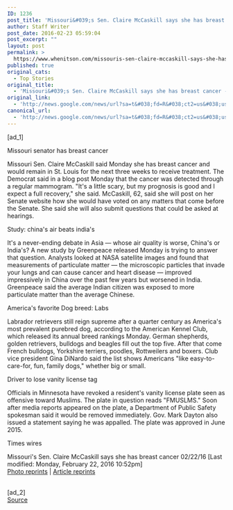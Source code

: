 ```yaml
---
ID: 1236
post_title: 'Missouri&#039;s Sen. Claire McCaskill says she has breast cancer &#8211; Tampabay.com'
author: Staff Writer
post_date: 2016-02-23 05:59:04
post_excerpt: ""
layout: post
permalink: >
  https://www.whenitson.com/missouris-sen-claire-mccaskill-says-she-has-breast-cancer-tampabay-com/
published: true
original_cats:
  - Top Stories
original_title:
  - 'Missouri&#039;s Sen. Claire McCaskill says she has breast cancer - Tampabay.com'
original_link:
  - 'http://news.google.com/news/url?sa=t&#038;fd=R&#038;ct2=us&#038;usg=AFQjCNFulCPn3myO8cm-Omqk-arYgosk6A&#038;clid=c3a7d30bb8a4878e06b80cf16b898331&#038;cid=52779051441805&#038;ei=KPXLVqjDAYOHhQHLm4mQBg&#038;url=http://www.tampabay.com/news/nation/sen-claire-mccaskill-says-she-has-breast-cancer/2266400'
canonical_url:
  - 'http://news.google.com/news/url?sa=t&#038;fd=R&#038;ct2=us&#038;usg=AFQjCNFulCPn3myO8cm-Omqk-arYgosk6A&#038;clid=c3a7d30bb8a4878e06b80cf16b898331&#038;cid=52779051441805&#038;ei=KPXLVqjDAYOHhQHLm4mQBg&#038;url=http://www.tampabay.com/news/nation/sen-claire-mccaskill-says-she-has-breast-cancer/2266400'
---
```

 [ad_1]
<br><div readability="67.775107296137"><p>Missouri senator has breast cancer</p>


<p>Missouri Sen. Claire McCaskill said Monday she has breast cancer and would remain in St. Louis for the next three weeks to receive treatment. The Democrat said in a blog post Monday that the cancer was detected through a regular mammogram. "It's a little scary, but my prognosis is good and I expect a full recovery," she said. McCaskill, 62, said she will post on her Senate website how she would have voted on any matters that come before the Senate. She said she will also submit questions that could be asked at hearings.</p>
<p>Study: china's air beats india's</p>
<p>It's a never-ending debate in Asia — whose air quality is worse, China's or India's? A new study by Greenpeace released Monday is trying to answer that question. Analysts looked at NASA satellite images and found that measurements of particulate matter — the microscopic particles that invade your lungs and can cause cancer and heart disease — improved impressively in China over the past few years but worsened in India. Greenpeace said the average Indian citizen was exposed to more particulate matter than the average Chinese.</p>
<p>America's favorite Dog breed: Labs </p>
<p>Labrador retrievers still reign supreme after a quarter century as America's most prevalent purebred dog, according to the American Kennel Club, which released its annual breed rankings Monday. German shepherds, golden retrievers, bulldogs and beagles fill out the top five. After that come French bulldogs, Yorkshire terriers, poodles, Rottweilers and boxers. Club vice president Gina DiNardo said the list shows Americans "like easy-to-care-for, fun, family dogs," whether big or small.</p>
<p>Driver to lose vanity license tag</p>
<p>Officials in Minnesota have revoked a resident's vanity license plate seen as offensive toward Muslims. The plate in question reads "FMUSLMS." Soon after media reports appeared on the plate, a Department of Public Safety spokesman said it would be removed immediately. Gov. Mark Dayton also issued a statement saying he was appalled. The plate was approved in June 2015.</p>
<p>Times wires</p></div><p>Missouri's Sen. Claire McCaskill says she has breast cancer 02/22/16
				<span title="2016-02-22T22:52:48Z" class="updated">
					[Last modified: Monday, February 22, 2016 10:52pm]
				</span>
<br/><a href="http://www.tampabay.com/photosales/">Photo reprints</a> | <a href="http://www.tampabaytimesreprints.com">Article reprints</a>

</p>
<br>[ad_2]
<br><a href="http://news.google.com/news/url?sa=t&#038;fd=R&#038;ct2=us&#038;usg=AFQjCNFulCPn3myO8cm-Omqk-arYgosk6A&#038;clid=c3a7d30bb8a4878e06b80cf16b898331&#038;cid=52779051441805&#038;ei=KPXLVqjDAYOHhQHLm4mQBg&#038;url=http://www.tampabay.com/news/nation/sen-claire-mccaskill-says-she-has-breast-cancer/2266400">Source </a>